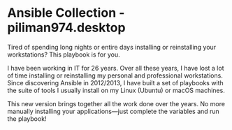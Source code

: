 # Ansible Collection - piliman974.desktop

Tired of spending long nights or entire days installing or reinstalling your workstations? This playbook is for you.

I have been working in IT for 26 years. Over all these years, I have lost a lot of time installing or reinstalling my personal and professional workstations. Since discovering Ansible in 2012/2013, I have built a set of playbooks with the suite of tools I usually install on my Linux (Ubuntu) or macOS machines.

This new version brings together all the work done over the years. No more manually installing your applications—just complete the variables and run the playbook!